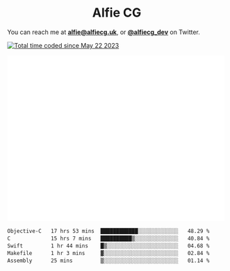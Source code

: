 <h1 align="center">Alfie CG</h1>

You can reach me at **alfie@alfiecg.uk**, or **[@alfiecg_dev](https://twitter.com/alfiecg_dev)** on Twitter.

<a href="https://wakatime.com/@61592169-b9cf-4af8-b6fa-8ac7d4369b01"><img src="https://wakatime.com/badge/user/61592169-b9cf-4af8-b6fa-8ac7d4369b01.svg" alt="Total time coded since May 22 2023" /></a>


<img align="center" src="/github-metrics.svg" alt="Metrics" width="500">

 <!--[![GitHub Streak](https://streak-stats.demolab.com/?user=alfiecg24)](https://git.io/streak-stats)-->

<!--START_SECTION:waka-->

```txt
Objective-C   17 hrs 53 mins  ████████████░░░░░░░░░░░░░   48.29 %
C             15 hrs 7 mins   ██████████▒░░░░░░░░░░░░░░   40.84 %
Swift         1 hr 44 mins    █▒░░░░░░░░░░░░░░░░░░░░░░░   04.68 %
Makefile      1 hr 3 mins     ▓░░░░░░░░░░░░░░░░░░░░░░░░   02.84 %
Assembly      25 mins         ▒░░░░░░░░░░░░░░░░░░░░░░░░   01.14 %
```

<!--END_SECTION:waka-->

